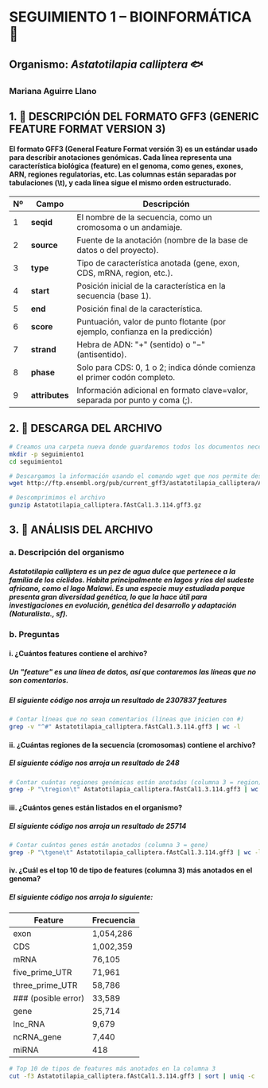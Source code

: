 
# SEGUIMIENTO 1 – BIOINFORMÁTICA 🧬
## Organismo: *Astatotilapia calliptera* 🐟
### Mariana Aguirre Llano



## 1. 📑 DESCRIPCIÓN DEL FORMATO GFF3 (GENERIC FEATURE FORMAT VERSION 3)

#### El formato GFF3 (General Feature Format versión 3) es un estándar usado para describir anotaciones genómicas. Cada línea representa una característica biológica (feature) en el genoma, como genes, exones, ARN, regiones regulatorias, etc. Las columnas están separadas por tabulaciones (\t), y cada línea sigue el mismo orden estructurado.

 | Nº | Campo          | Descripción                                                                       |
| -- | -------------- | --------------------------------------------------------------------------------- |
| 1  | **seqid**      | El nombre de la secuencia, como un cromosoma o un andamiaje.                      |
| 2  | **source**     | Fuente de la anotación (nombre de la base de datos o del proyecto).               |
| 3  | **type**       | Tipo de característica anotada (gene, exon, CDS, mRNA, region, etc.).             |
| 4  | **start**      | Posición inicial de la característica en la secuencia (base 1).                   |
| 5  | **end**        | Posición final de la característica.                                              |
| 6  | **score**      | Puntuación, valor de punto flotante (por ejemplo, confianza en la predicción)     |
| 7  | **strand**     | Hebra de ADN: "+" (sentido) o "−" (antisentido).                                  |
| 8  | **phase**      | Solo para CDS: 0, 1 o 2; indica dónde comienza el primer codón completo.          |
| 9  | **attributes** | Información adicional en formato clave=valor, separada por punto y coma (;).      |


## 2. 📁 DESCARGA DEL ARCHIVO 
```bash
# Creamos una carpeta nueva donde guardaremos todos los documentos necesarios para este ejercicio y accedemos a ella
mkdir -p seguimiento1
cd seguimiento1

# Descargamos la información usando el comando wget que nos permite descargar archivos de Internet
wget http://ftp.ensembl.org/pub/current_gff3/astatotilapia_calliptera/Astatotilapia_calliptera.fAstCal1.3.114.gff3.gz

# Descomprimimos el archivo 
gunzip Astatotilapia_calliptera.fAstCal1.3.114.gff3.gz
```

## 3. 🎯 ANÁLISIS DEL ARCHIVO

### a. Descripción del organismo

##### *Astatotilapia calliptera* es un pez de agua dulce que pertenece a la familia de los cíclidos. Habita principalmente en lagos y ríos del sudeste africano, como el lago Malawi. Es una especie muy estudiada porque presenta gran diversidad genética, lo que la hace útil para investigaciones en evolución, genética del desarrollo y adaptación (Naturalista., sf).

### b. Preguntas

#### i. ¿Cuántos features contiene el archivo?
##### Un "feature" es una línea de datos, así que contaremos las líneas que no son comentarios.
##### El siguiente código nos arroja un resultado de **2307837 features**
``` bash
# Contar líneas que no sean comentarios (líneas que inicien con #)
grep -v "^#" Astatotilapia_calliptera.fAstCal1.3.114.gff3 | wc -l  
```

#### ii. ¿Cuántas regiones de la secuencia (cromosomas) contiene el archivo?
##### El siguiente código nos arroja un resultado de **248**
``` bash
# Contar cuántas regiones genómicas están anotadas (columna 3 = region)
grep -P "\tregion\t" Astatotilapia_calliptera.fAstCal1.3.114.gff3 | wc -l
```
#### iii. ¿Cuántos genes están listados en el organismo?
##### El siguiente código nos arroja un resultado de **25714**
``` bash
# Contar cuántos genes están anotados (columna 3 = gene)
grep -P "\tgene\t" Astatotilapia_calliptera.fAstCal1.3.114.gff3 | wc -l
```
#### iv. ¿Cuál es el top 10 de tipo de features (columna 3) más anotados en el genoma?
##### El siguiente código nos arroja lo siguiente:
| Feature             | Frecuencia   |
|---------------------|--------------|
| exon                | 1,054,286    |
| CDS                 | 1,002,359    |
| mRNA                | 76,105       |
| five_prime_UTR      | 71,961       |
| three_prime_UTR     | 58,786       |
| ### (posible error) | 33,589       |
| gene                | 25,714       |
| lnc_RNA             | 9,679        |
| ncRNA_gene          | 7,440        |
| miRNA               | 418          |
``` bash
# Top 10 de tipos de features más anotados en la columna 3
cut -f3 Astatotilapia_calliptera.fAstCal1.3.114.gff3 | sort | uniq -c | sort -nr | head -10
```


